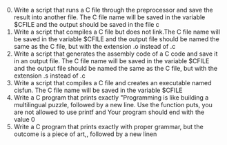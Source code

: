 0. Write a script that runs a C file through the preprocessor and save the result into another file.
   The C file name will be saved in the variable $CFILE and the output should be saved in the file c
1. Write a script that compiles a C file but does not link.The C file name will be saved in the variable $CFILE and the    output file should be named the same as the C file, but with the extension .o instead of .c
2. Write a script that generates the assembly code of a C code and save it in an output file.
   The C file name will be saved in the variable $CFILE and the output file should be named the same as the C file, but    with the extension .s instead of .c
3. Write a script that compiles a C file and creates an executable named cisfun.
   The C file name will be saved in the variable $CFILE
4. Write a C program that prints exactly "Programming is like building a multilingual puzzle, followed by a new line.
   Use the function puts, you are not allowed to use printf and Your program should end with the value 0
5. Write a C program that prints exactly with proper grammar, but the outcome is a piece of art,, followed by a new linen
